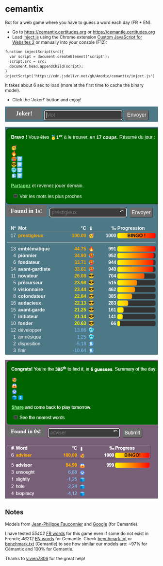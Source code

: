 # cemantix
Bot for a web game where you have to guess a word each day (FR + EN).

* Go to https://cemantix.certitudes.org or https://cemantle.certitudes.org
* Load [inject.js](https://cdn.jsdelivr.net/gh/Amodio/cemantix/inject.js "inject.js") using the Chrome extension [Custom JavaScript for Websites 2](https://chrome.google.com/webstore/detail/custom-javascript-for-web/ddbjnfjiigjmcpcpkmhogomapikjbjdk "Custom JavaScript for Websites 2") or manually into your console (F12):
```
function injectScript(src){
  var script = document.createElement('script');
  script.src = src;
  document.head.appendChild(script);
}
injectScript('https://cdn.jsdelivr.net/gh/Amodio/cemantix/inject.js')
```
It takes about 6 sec to load (more at the first time to cache the binary model).
* Click the 'Joker!' button and enjoy!

![Joker button](https://raw.githubusercontent.com/Amodio/cemantix/main/images/joker_btn.png "Joker button")

![First](https://raw.githubusercontent.com/Amodio/cemantix/main/images/1st_17attempts.png "First")

![Cemantle in 6 attempts](https://raw.githubusercontent.com/Amodio/cemantix/main/CEMANTLE/images/cemantle_6_attempts.png "Cemantle in 6 attempts")

## Notes
Models from [Jean-Philippe Fauconnier](https://fauconnier.github.io) and [Google](https://code.google.com/archive/p/word2vec/) (for Cemantle).

I have tested _55402_ [FR words](https://raw.githubusercontent.com/Amodio/cemantix/main/wordlist.txt "FR words") for this game even if some do not exist in French; _46212_ [EN words](https://raw.githubusercontent.com/Amodio/cemantix/main/wordlist.txt "EN words") for Cemantle. Check [benchmark.txt](https://raw.githubusercontent.com/Amodio/cemantix/main/benchmark/benchmark.txt) or [benchmark.txt](https://raw.githubusercontent.com/Amodio/cemantix/main/CEMANTLE/benchmark/benchmark.txt) (Cemantle) to see how similar our models are: ~97% for Cémantix and 100% for Cemantle.

Thanks to [vivien7806](https://github.com/vivien7806 "vivien7806") for the great help!
